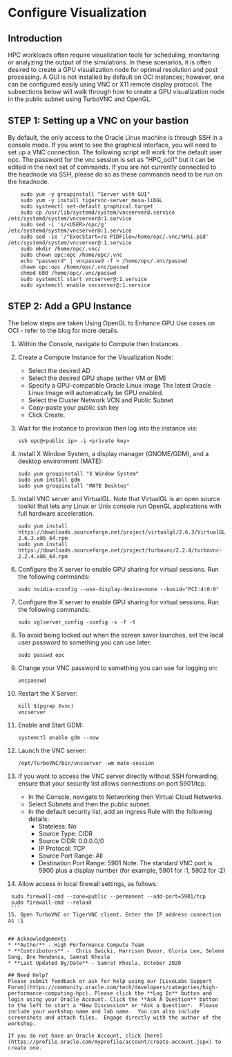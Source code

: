 # Configure Visualization

## Introduction

HPC workloads often require visualization tools for scheduling, monitoring or analyzing the output of the simulations. In these scenarios, it is often desired to create a GPU visualization node for optimal resolution and post processing. A GUI is not installed by default on OCI instances; however, one can be configured easily using VNC or X11 remote display protocol. The subsections below will walk through how to create a GPU visualization node in the public subnet using TurboVNC and OpenGL.


## **STEP 1**: Setting up a VNC on your bastion

By default, the only access to the Oracle Linux machine is through SSH in a console mode. If you want to see the graphical interface, you will need to set up a VNC connection. The following script will work for the default user opc. The password for the vnc session is set as "HPC_oci1" but it can be edited in the next set of commands. If you are not currently connected to the headnode via SSH, please do so as these commands need to be run on the headnode.
```
    sudo yum -y groupinstall "Server with GUI"
    sudo yum -y install tigervnc-server mesa-libGL
    sudo systemctl set-default graphical.target
    sudo cp /usr/lib/systemd/system/vncserver@.service /etc/systemd/system/vncserver@:1.service
    sudo sed -i 's/<USER>/opc/g' /etc/systemd/system/vncserver@:1.service
    sudo sed -ie '/^ExecStart=/a PIDFile=/home/opc/.vnc/%H%i.pid' /etc/systemd/system/vncserver@:1.service
    sudo mkdir /home/opc/.vnc/
    sudo chown opc:opc /home/opc/.vnc
    echo "password" | vncpasswd -f > /home/opc/.vnc/passwd
    chown opc:opc /home/opc/.vnc/passwd
    chmod 600 /home/opc/.vnc/passwd
    sudo systemctl start vncserver@:1.service
    sudo systemctl enable vncserver@:1.service
```

## **STEP 2**: Add a GPU Instance

The below steps are taken Using OpenGL to Enhance GPU Use cases on OCI - refer to the blog for more details.

1. Within the Console, navigate to Compute then Instances.
2. Create a Compute Instance for the Visualization Node: 
    * Select the desired AD 
    * Select the desired GPU shape (either VM or BM) 
    * Specify a GPU-compatible Oracle Linux image The latest Oracle Linux Image will automatically be GPU enabled. 
    * Select the Cluster Network VCN and Public Subnet 
    * Copy-paste your public ssh key 
    * Click Create.
3. Wait for the instance to provision then log into the instance via:
    
    ```
    ssh opc@<public ip> -i <private key> 
    ```
4. Install X Window System, a display manager (GNOME/GDM), and a desktop environment (MATE):
     
     ```
    sudo yum groupinstall "X Window System"
    sudo yum install gdm
    sudo yum groupinstall "MATE Desktop"    
    ```
5. Install VNC server and VirtualGL. Note that VirtualGL is an open source toolkit that lets any Linux or Unix console run OpenGL applications with full hardware acceleration.
   
     ```
    sudo yum install https://downloads.sourceforge.net/project/virtualgl/2.6.3/VirtualGL-2.6.3.x86_64.rpm
    sudo yum install https://downloads.sourceforge.net/project/turbovnc/2.2.4/turbovnc-2.2.4.x86_64.rpm    
    ```
6. Configure the X server to enable GPU sharing for virtual sessions. Run the following commands:
    
     ```
    sudo nvidia-xconfig --use-display-device=none --busid="PCI:4:0:0"
    ```
7. Configure the X server to enable GPU sharing for virtual sessions. Run the following commands:
    
    ```
    sudo vglserver_config -config -s -f -t
    ```
8. To avoid being locked out when the screen saver launches, set the local user password to something you can use later:
    
    ```
    sudo passwd opc
    ```
9. Change your VNC password to something you can use for logging on:
    
    ```
    vncpasswd
    ```
10. Restart the X Server:
    
    ```
    kill $(pgrep Xvnc)
    vncserver
    ```
11. Enable and Start GDM:
    
    ```
    systemctl enable gdm --now
    ```
12. Launch the VNC server:
    
    ```
    /opt/TurboVNC/bin/vncserver -wm mate-session
    ```
13. If you want to access the VNC server directly without SSH forwarding, ensure that your security list allows connections on port 5901/tcp.
    * In the Console, navigate to Networking then Virtual Cloud Networks.
    * Select Subnets and then the public subnet.
    * In the default security list, add an Ingress Rule with the following details:
        * Stateless: No
        * Source Type: CIDR
        * Source CIDR: 0.0.0.0/0
        * IP Protocol: TCP
        * Source Port Range: All
        * Destination Port Range: 5901
Note: The standard VNC port is 5900 plus a display number (for example, 5901 for :1, 5902 for :2)


14. Allow access in local firewall settings, as follows:
   
   ```
    sudo firewall-cmd --zone=public --permanent --add-port=5901/tcp
    sudo firewall-cmd --reload
    ```
15. Open TurboVNC or TigerVNC client. Enter the IP address connection as :1


## Acknowledgements
* **Author** - High Performance Compute Team
* **Contributors** -  Chris Iwicki, Harrison Dvoor, Gloria Lee, Selene Song, Bre Mendonca, Samrat Khosla
* **Last Updated By/Date** - Samrat Khosla, October 2020

## Need Help?
Please submit feedback or ask for help using our [LiveLabs Support Forum](https://community.oracle.com/tech/developers/categories/high-performance-computing-hpc). Please click the **Log In** button and login using your Oracle Account. Click the **Ask A Question** button to the left to start a *New Discussion* or *Ask a Question*.  Please include your workshop name and lab name.  You can also include screenshots and attach files.  Engage directly with the author of the workshop.

If you do not have an Oracle Account, click [here](https://profile.oracle.com/myprofile/account/create-account.jspx) to create one.